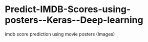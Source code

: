 # Predict-IMDB-Scores-using-posters--Keras--Deep-learning
imdb score prediction using movie posters (Images)
